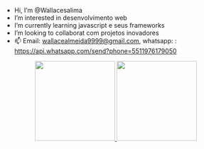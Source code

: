 -  Hi, I’m @Wallacesalima
-  I’m interested in  desenvolvimento web
-  I’m currently learning  javascript e seus frameworks
-  I’m looking to collaborat com projetos inovadores
- 📫  Email: wallacealmeida9999@gmail.com, whatsapp: : https://api.whatsapp.com/send?phone=5511976179050 

<div align="center">
  <a href="https://github.com/wallacesalima">
  <img height="180em" src="https://github-readme-stats.vercel.app/api?username=wallacesalima&show_icons=true&theme=dracula&include_all_commits=true&count_private=true"/>
  <img height="180em" src="https://github-readme-stats.vercel.app/api/top-langs/?username=wallacesalima&layout=compact&langs_count=7&theme=dracula"/>
</div>
